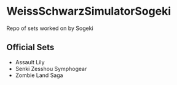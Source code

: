 # WeissSchwarzSimulatorSogeki
Repo of sets worked on by Sogeki

## Official Sets
- Assault Lily
- Senki Zesshou Symphogear
- Zombie Land Saga
